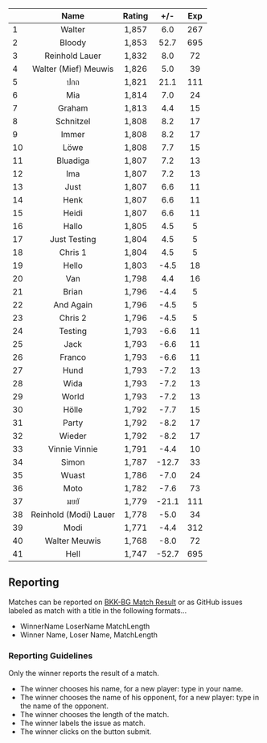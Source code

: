 | |Name|Rating|+/-|Exp|
|-|:--:|:----:|:-:|:-:|
|1|Walter|1,857|6.0|267|
|2|Bloody|1,853|52.7|695|
|3|Reinhold Lauer|1,832|8.0|72|
|4|Walter (Mief) Meuwis|1,826|5.0|39|
|5|ปกถ|1,821|21.1|111|
|6|Mia|1,814|7.0|24|
|7|Graham|1,813|4.4|15|
|8|Schnitzel|1,808|8.2|17|
|9|Immer|1,808|8.2|17|
|10|Löwe|1,808|7.7|15|
|11|Bluadiga|1,807|7.2|13|
|12|Ima|1,807|7.2|13|
|13|Just|1,807|6.6|11|
|14|Henk|1,807|6.6|11|
|15|Heidi|1,807|6.6|11|
|16|Hallo|1,805|4.5|5|
|17|Just Testing|1,804|4.5|5|
|18|Chris 1|1,804|4.5|5|
|19|Hello|1,803|-4.5|18|
|20|Van|1,798|4.4|16|
|21|Brian|1,796|-4.4|5|
|22|And Again|1,796|-4.5|5|
|23|Chris 2|1,796|-4.5|5|
|24|Testing|1,793|-6.6|11|
|25|Jack|1,793|-6.6|11|
|26|Franco|1,793|-6.6|11|
|27|Hund|1,793|-7.2|13|
|28|Wida|1,793|-7.2|13|
|29|World|1,793|-7.2|13|
|30|Hölle|1,792|-7.7|15|
|31|Party|1,792|-8.2|17|
|32|Wieder|1,792|-8.2|17|
|33|Vinnie Vinnie|1,791|-4.4|10|
|34|Simon|1,787|-12.7|33|
|35|Wuast|1,786|-7.0|24|
|36|Moto|1,782|-7.6|73|
|37|มยยั|1,779|-21.1|111|
|38|Reinhold (Modi) Lauer|1,778|-5.0|34|
|39|Modi|1,771|-4.4|312|
|40|Walter Meuwis|1,768|-8.0|72|
|41|Hell|1,747|-52.7|695|

## Reporting

Matches can be reported on [BKK-BG Match Result](https://modiholodri.github.io/GitHub-Actions/) or 
as GitHub issues labeled as match with a title in the following formats...

- WinnerName LoserName MatchLength
- Winner Name, Loser Name, MatchLength

### Reporting Guidelines

Only the winner reports the result of a match.

- The winner chooses his name, for a new player: type in your name.
- The winner chooses the name of his opponent, for a new player: type in the name of the opponent.
- The winner chooses the length of the match.
- The winner labels the issue as match.
- The winner clicks on the button submit.

